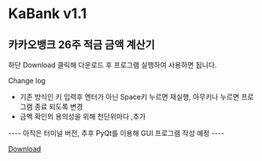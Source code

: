 # KaBank v1.1
## 카카오뱅크 26주 적금 금액 계산기
하단 Download 클릭해 다운로드 후 프로그램 실행하여 사용하면 됩니다.

Change log
- 기존 방식인 키 입력후 엔터가 아닌 Space키 누르면 재실행, 아무키나 누르면 프로그램 종료 되도록 변경
- 금액 확인의 용의성을 위해 천단위마다 ,추가

---- 아직은 터미널 버전, 추후 PyQt를 이용해 GUI 프로그램 작성 예정 ----

[Download](https://github.com/JunKiBeom/KaBank/raw/master/dist/KakaoBank.exe)
